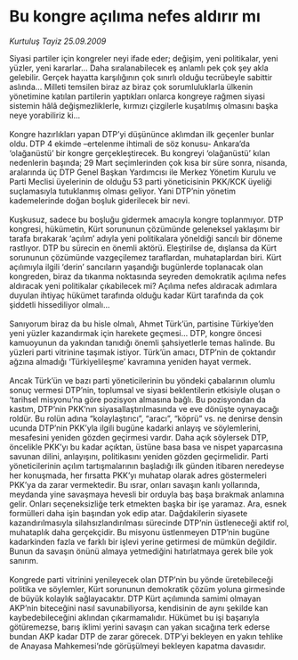 # Bu kongre açılıma nefes aldırır mı

*Kurtuluş Tayiz 25.09.2009*

<div class="taraf_structure_2col_1zq">
<div class="margen_n">



 <p>Siyasi partiler için kongreler neyi ifade eder; değişim, yeni politikalar, yeni yüzler, yeni kararlar... Daha sıralanabilecek eş anlamlı pek çok şey akla gelebilir. Gerçek hayatta karşılığının çok sınırlı olduğu tecrübeyle sabittir aslında... Milleti temsilen biraz az biraz çok sorumluluklarla ülkenin yönetimine katılan partilerin yaptıkları onlarca kongreye rağmen siyasi sistemin hâlâ değişmezliklerle, kırmızı çizgilerle kuşatılmış olmasını başka neye yorabiliriz ki... <br/><br/>Kongre hazırlıkları yapan DTP’yi düşününce aklımdan ilk geçenler bunlar oldu. DTP 4 ekimde –ertelenme ihtimali de söz konusu- Ankara’da ‘olağanüstü’ bir kongre gerçekleştirecek. Bu kongreyi ‘olağanüstü’ kılan nedenlerin başında; 29 Mart seçimlerinden çok kısa bir süre sonra, nisanda, aralarında üç DTP Genel Başkan Yardımcısı ile Merkez Yönetim Kurulu ve Parti Meclisi üyelerinin de olduğu 53 parti yöneticisinin PKK/KCK üyeliği suçlamasıyla tutuklanmış olması geliyor. Yani DTP’nin yönetim kademelerinde doğan boşluk giderilecek bir nevi. <br/><br/>Kuşkusuz, sadece bu boşluğu gidermek amacıyla kongre toplanmıyor. DTP kongresi, hükümetin, Kürt sorununun çözümünde geleneksel yaklaşımı bir tarafa bırakarak ‘açılım’ adıyla yeni politikalara yöneldiği sancılı bir döneme rastlıyor. DTP bu sürecin en önemli aktörü. Eleştirilse de, dışlansa da Kürt sorununun çözümünde vazgeçilemez taraflardan, muhataplardan biri. Kürt açılımıyla ilgili ‘derin’ sancıların yaşandığı bugünlerde toplanacak olan kongreden, biraz da tıkanma noktasında seyreden demokratik açılıma nefes aldıracak yeni politikalar çıkabilecek mi? Açılıma nefes aldıracak adımlara duyulan ihtiyaç hükümet tarafında olduğu kadar Kürt tarafında da çok şiddetli hissediliyor olmalı... <br/><br/>Sanıyorum biraz da bu hisle olmalı, Ahmet Türk’ün, partisine Türkiye’den yeni yüzler kazandırmak için harekete geçmesi... DTP, kongre öncesi kamuoyunun da yakından tanıdığı önemli şahsiyetlerle temas halinde. Bu yüzleri parti vitrinine taşımak istiyor. Türk’ün amacı, DTP’nin de çoktandır ağzına almadığı ‘Türkiyelileşme’ kavramına yeniden hayat vermek. <br/><br/>Ancak Türk’ün ve bazı parti yöneticilerinin bu yöndeki çabalarının olumlu sonuç vermesi DTP’nin, toplumsal ve siyasi beklentilerin etkisiyle oluşan o ‘tarihsel misyonu’na göre pozisyon almasına bağlı. Bu pozisyondan da kastım, DTP’nin PKK’nın siyasallaştırılmasında ve eve dönüşte oynayacağı roldür. Bu rolün adına “kolaylaştırıcı”, “aracı”, “köprü” vs. ne denirse densin ucunda DTP’nin PKK’yla ilgili bugüne kadarki anlayış ve söylemlerini, mesafesini yeniden gözden geçirmesi vardır. Daha açık söylersek DTP, öncelikle PKK’yı bu kadar açıktan, üstüne basa basa ve nispet yaparcasına savunan dilini, anlayışını, politikasını yeniden gözden geçirmelidir. Parti yöneticilerinin açılım tartışmalarının başladığı ilk günden itibaren neredeyse her konuşmada, her fırsatta PKK’yı muhatap olarak adres göstermeleri PKK’ya da zarar vermektedir. Bu ısrar, onları savaşın kanlı yollarında, meydanda yine savaşmaya hevesli bir orduyla baş başa bırakmak anlamına gelir. Onları seçeneksizliğe terk etmekten başka bir işe yaramaz. Ara, esnek formülleri daha işin başından yok edip atar. Dağdakilerin siyasete kazandırılmasıyla silahsızlandırılması sürecinde DTP’nin üstleneceği aktif rol, muhataplık daha gerçekçidir. Bu misyonu üstlenmeyen DTP’nin bugüne kadarkinden fazla ve farklı bir işlevi yerine getirmesi de mümkün değildir. Bunun da savaşın önünü almaya yetmediğini hatırlatmaya gerek bile yok sanırım. <br/><br/>Kongrede parti vitrinini yenileyecek olan DTP’nin bu yönde üretebileceği politika ve söylemler, Kürt sorununun demokratik çözüm yoluna girmesinde de büyük kolaylık sağlayacaktır. DTP Kürt açılımında samimi olmayan AKP’nin biteceğini nasıl savunabiliyorsa, kendisinin de aynı şekilde kan kaybedebileceğini aklından çıkarmamalıdır. Hükümet bu işi başarıyla götüremezse, barış iklimi yerini savaşın can yakan sıcağına terk ederse bundan AKP kadar DTP de zarar görecek. DTP’yi bekleyen en yakın tehlike de Anayasa Mahkemesi’nde görüşülmeyi bekleyen kapatma davasıdır.</p>
<br/>
<br/>
<br/>



<br/>


<div id="taraf_not">
</div>

</div>


</div>

